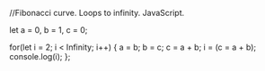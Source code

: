 //Fibonacci curve. Loops to infinity. JavaScript.


let a = 0, b = 1, c = 0;

for(let i = 2; i < Infinity; i++) {
    a = b;
    b = c;
    c = a + b;
    i = (c = a + b);
    console.log(i);
};

